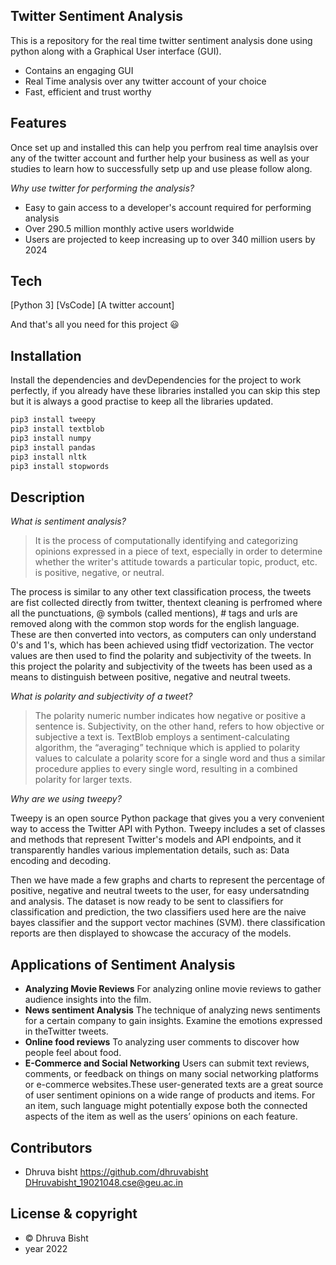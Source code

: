 ## Twitter Sentiment Analysis
This is a repository for the real time twitter sentiment analysis done using python along with a Graphical User interface (GUI).
- Contains an engaging GUI 
- Real Time analysis over any twitter account of your choice
- Fast, efficient and trust worthy

## Features
Once set up and installed this can help you perfrom real time anaylsis over any of the twitter account and further help your business as well as your studies to learn how to successfully setp up and use please follow along.

*Why use twitter for performing the analysis?*

-  Easy to gain access to a developer's account required for performing analysis
-  Over 290.5 million monthly active users worldwide
-  Users are projected to keep increasing up to over 340 million users by 2024

## Tech

[Python 3]
[VsCode]
[A twitter account]
 
And that's all you need for this project 😃

## Installation
Install the dependencies and devDependencies for the project to work perfectly, if you already have these libraries installed you can skip this step but it is always a good practise to keep all the libraries updated.

```sh
pip3 install tweepy
pip3 install textblob
pip3 install numpy
pip3 install pandas
pip3 install nltk
pip3 install stopwords
```

## Description

*What is sentiment analysis?*

>  It is the process of computationally identifying and categorizing opinions
>  expressed in a piece of text, especially in order to determine whether the
>  writer's attitude towards a particular topic, product, etc. is positive,
>  negative, or neutral.

The process is similar to any other text classification process, the tweets are fist collected directly from twitter, thentext cleaning is perfromed where all the punctuations, @ symbols (called mentions), # tags and urls are removed along with the common stop words for the english language. These are then converted into vectors, as computers can only understand 0's and 1's, which has been achieved using tfidf vectorization. The vector values are then used to find the polarity and subjectivity of the tweets.
In this project the polarity and subjectivity of the tweets has been used as a means to distinguish between positive, negative and neutral tweets.

*What is polarity and subjectivity of a tweet?*

>  The polarity numeric number indicates how negative or positive a sentence is.
>  Subjectivity, on the other hand, refers to how objective or subjective a text is.
>  TextBlob employs a sentiment-calculating algorithm, the “averaging” technique 
>  which is applied to polarity values to calculate a polarity score for a single word
>  and thus a similar procedure applies to every single word, resulting in a combined
>  polarity for larger texts.

*Why are we using tweepy?*

Tweepy is an open source Python package that gives you a very convenient way to access the Twitter API with Python. Tweepy includes a set of classes and methods that represent Twitter's models and API endpoints, and it transparently handles various implementation details, such as: Data encoding and decoding.

Then we have made a few graphs and charts to represent the percentage of positive, negative and neutral tweets to the user, for easy undersatnding and analysis. The dataset is now ready to be sent to classifiers for classification and prediction, the two classifiers used here are the naive bayes classifier and the support vector machines (SVM). there classification reports are then displayed to showcase the accuracy of the models.


## Applications of Sentiment Analysis

- **Analyzing Movie Reviews** For analyzing online movie reviews to gather audience insights into the film.
- **News sentiment Analysis** The technique of analyzing news sentiments for a certain company to gain insights. Examine the emotions expressed in theTwitter tweets.
- **Online food reviews** To analyzing user comments to discover how people feel about food.
- **E-Commerce and Social Networking** Users can submit text reviews, comments, or feedback on things on many social networking platforms or e-commerce websites.These user-generated texts are a great source of user sentiment opinions on a wide range of products and items. For an item, such language might potentially expose both the connected aspects of the item as well as the users’ opinions on each feature.



## Contributors
- Dhruva bisht <https://github.com/dhruvabisht> <DHruvabisht_19021048.cse@geu.ac.in>

## License & copyright
- © Dhruva Bisht 
- year 2022
